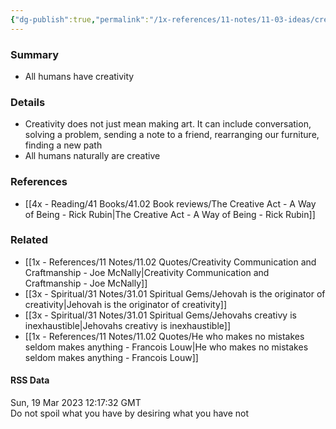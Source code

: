 ```yaml
---
{"dg-publish":true,"permalink":"/1x-references/11-notes/11-03-ideas/creativity-is-a-fundamental-quality-of-being-human/","title":"Creativity is a fundamental quality of being human","dgShowBacklinks":false}
---
```



### Summary
- All humans have creativity

### Details
- Creativity does not just mean making art. It can include conversation, solving a problem, sending a note to a friend, rearranging our furniture, finding a new path
- All humans naturally are creative

### References
- [[4x - Reading/41 Books/41.02 Book reviews/The Creative Act - A Way of Being - Rick Rubin\|The Creative Act - A Way of Being - Rick Rubin]]

### Related
- [[1x - References/11 Notes/11.02 Quotes/Creativity Communication and Craftmanship - Joe McNally\|Creativity Communication and Craftmanship - Joe McNally]]
- [[3x - Spiritual/31 Notes/31.01 Spiritual Gems/Jehovah is the originator of creativity\|Jehovah is the originator of creativity]]
- [[3x - Spiritual/31 Notes/31.01 Spiritual Gems/Jehovahs creativy is inexhaustible\|Jehovahs creativy is inexhaustible]]
- [[1x - References/11 Notes/11.02 Quotes/He who makes no mistakes seldom makes anything - Francois Louw\|He who makes no mistakes seldom makes anything - Francois Louw]]

#### RSS Data
<div class='date'>Sun, 19 Mar 2023 12:17:32 GMT</div>
<div class='description'> Do not spoil what you have by desiring what you have not</div>

